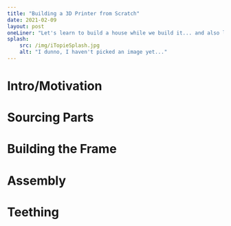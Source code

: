 ```yaml
---
title: "Building a 3D Printer from Scratch"
date: 2021-02-09
layout: post
oneLiner: "Let's learn to build a house while we build it... and also live in it."
splash: 
    src: /img/iTopieSplash.jpg
    alt: "I dunno, I haven't picked an image yet..."
---
```


# Intro/Motivation
# Sourcing Parts
# Building the Frame
# Assembly
# Teething
